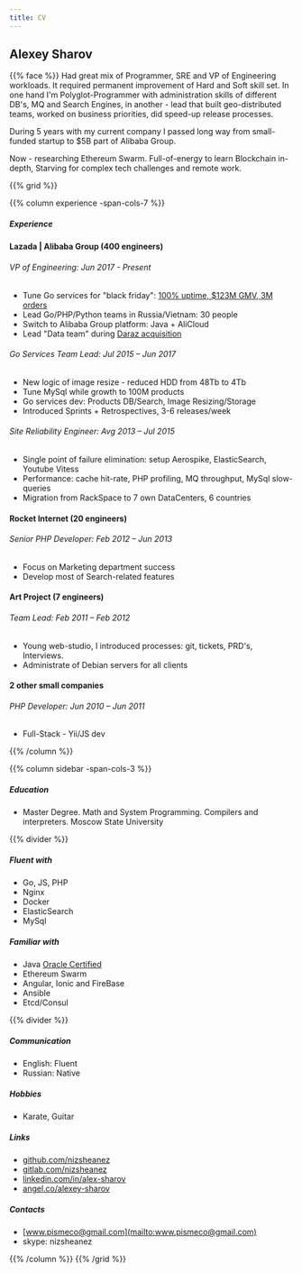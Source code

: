 ```yaml
---
title: CV
---
```

## Alexey Sharov

{{% face %}} Had great mix of Programmer, SRE and VP of Engineering workloads. 
It required permanent improvement of Hard and Soft skill set. 
In one hand I'm Polyglot-Programmer with administration skills of different DB's, MQ and Search Engines, 
in another - lead that built geo-distributed teams, worked on business priorities, did speed-up release processes. 

During 5 years with my current company I passed long way from small-funded startup to $5B part of Alibaba Group.

Now - researching Ethereum Swarm. 
Full-of-energy to learn Blockchain in-depth, Starving for complex tech challenges and remote work.

{{% grid %}}

{{% column experience -span-cols-7 %}}
##### Experience

#### Lazada | Alibaba Group (400 engineers) 
###### VP of Engineering: *Jun 2017 - Present*

* Tune Go services for "black friday": [100% uptime, $123M GMV, 3M orders](https://markets.businessinsider.com/news/stocks/Southeast-Asia-s-eCommerce-leader-Lazada-smashes-sales-record-1007843779)
* Lead Go/PHP/Python teams in Russia/Vietnam: 30 people 
* Switch to Alibaba Group platform: Java + AliCloud
* Lead "Data team" during [Daraz acquisition](https://pandaily.com/alibaba-buys-daraz-after-lazada-currently-covering-11-se-asian-countries)

###### Go Services Team Lead: *Jul 2015 – Jun 2017*

* New logic of image resize - reduced HDD from 48Tb to 4Tb
* Tune MySql while growth to 100M products
* Go services dev: Products DB/Search, Image Resizing/Storage
* Introduced Sprints + Retrospectives, 3-6 releases/week

###### Site Reliability Engineer: *Avg 2013 – Jul 2015*

* Single point of failure elimination: setup Aerospike, ElasticSearch, Youtube Vitess
* Performance: cache hit-rate, PHP profiling, MQ throughput, MySql slow-queries
* Migration from RackSpace to 7 own DataCenters, 6 countries

#### Rocket Internet (20 engineers)
###### Senior PHP Developer: *Feb 2012 – Jun 2013*

* Focus on Marketing department success 
* Develop most of Search-related features 

#### Art Project (7 engineers)
###### Team Lead: *Feb 2011 – Feb 2012*

* Young web-studio, I introduced processes: git, tickets, PRD's, Interviews. 
* Administrate of Debian servers for all clients

#### 2 other small companies
###### PHP Developer: *Jun 2010 – Jun 2011*

* Full-Stack - Yii/JS dev

{{% /column %}}

{{% column sidebar -span-cols-3 %}}

##### Education 
  * Master Degree. Math and System Programming. Compilers and interpreters. Moscow State University  

{{% divider %}}

##### Fluent with
  * Go, JS, PHP 
  * Nginx
  * Docker
  * ElasticSearch
  * MySql

##### Familiar with
  * Java [Oracle Certified](https://www.youracclaim.com/badges/e729c951-ad94-469b-9d53-6df58d6a8f32/public_url)
  * Ethereum Swarm
  * Angular, Ionic and FireBase
  * Ansible
  * Etcd/Consul

{{% divider %}}

##### Communication
  * English: Fluent
  * Russian: Native

##### Hobbies
  * Karate, Guitar

##### Links
  * [github.com/nizsheanez](http://github.com/nizsheanez)
  * [gitlab.com/nizsheanez](https://gitlab.com/nizsheanez)
  * [linkedin.com/in/alex-sharov](https://www.linkedin.com/in/alex-sharov/)
  * [angel.co/alexey-sharov](https://angel.co/alexey-sharov)

##### Contacts
  * [www.pismeco@gmail.com](mailto:www.pismeco@gmail.com)
  * skype: nizsheanez

{{% /column %}}
{{% /grid %}}
